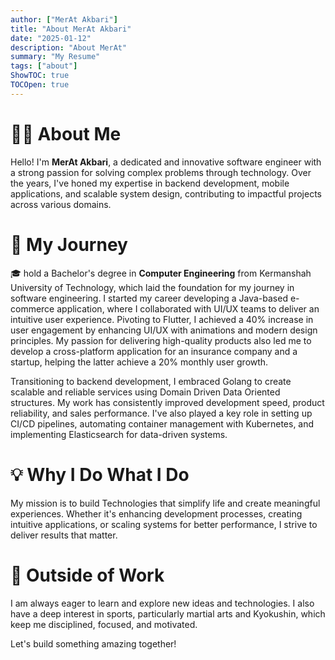 ```yaml
---
author: ["MerAt Akbari"]
title: "About MerAt Akbari"
date: "2025-01-12"
description: "About MerAt"
summary: "My Resume"
tags: ["about"]
ShowTOC: true
TOCOpen: true
---
```


# 👨‍💻 About Me

Hello! I'm **MerAt Akbari**, a dedicated and innovative software engineer with a strong passion for solving complex problems through technology. Over the years, I've honed my expertise in backend development, mobile applications, and scalable system design, contributing to impactful projects across various domains.

# 🚀 My Journey

🎓 hold a Bachelor's degree in **Computer Engineering** from Kermanshah University of Technology, which laid the foundation for my journey in software engineering.
I started my career developing a Java-based e-commerce application, where I collaborated with UI/UX teams to deliver an intuitive user experience. Pivoting to Flutter, I achieved a 40% increase in user engagement by enhancing UI/UX with animations and modern design principles. My passion for delivering high-quality products also led me to develop a cross-platform application for an insurance company and a startup, helping the latter achieve a 20% monthly user growth.

Transitioning to backend development, I embraced Golang to create scalable and reliable services using Domain Driven Data Oriented structures. My work has consistently improved development speed, product reliability, and sales performance. I've also played a key role in setting up CI/CD pipelines, automating container management with Kubernetes, and implementing Elasticsearch for data-driven systems.

# 💡 Why I Do What I Do

My mission is to build Technologies that simplify life and create meaningful experiences. Whether it's enhancing development processes, creating intuitive applications, or scaling systems for better performance, I strive to deliver results that matter.


# 🌟 Outside of Work

I am always eager to learn and explore new ideas and technologies. I also have a deep interest in sports, particularly martial arts and Kyokushin, which keep me disciplined, focused, and motivated.

Let's build something amazing together!
